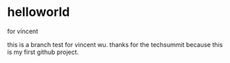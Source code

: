 # helloworld
for vincent

this is a branch test for vincent wu.
thanks for the techsummit because this is my first github project.

